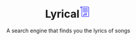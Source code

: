 <h1 align="center">Lyrical<img src="images/2.png" alt="img" /></h1>
<p align="center">A search engine that finds you the lyrics of songs</p>
